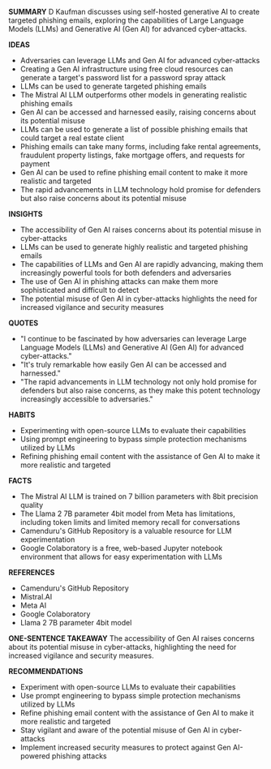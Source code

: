 **SUMMARY**
D Kaufman discusses using self-hosted generative AI to create targeted phishing emails, exploring the capabilities of Large Language Models (LLMs) and Generative AI (Gen AI) for advanced cyber-attacks.

**IDEAS**
* Adversaries can leverage LLMs and Gen AI for advanced cyber-attacks
* Creating a Gen AI infrastructure using free cloud resources can generate a target's password list for a password spray attack
* LLMs can be used to generate targeted phishing emails
* The Mistral AI LLM outperforms other models in generating realistic phishing emails
* Gen AI can be accessed and harnessed easily, raising concerns about its potential misuse
* LLMs can be used to generate a list of possible phishing emails that could target a real estate client
* Phishing emails can take many forms, including fake rental agreements, fraudulent property listings, fake mortgage offers, and requests for payment
* Gen AI can be used to refine phishing email content to make it more realistic and targeted
* The rapid advancements in LLM technology hold promise for defenders but also raise concerns about its potential misuse

**INSIGHTS**
* The accessibility of Gen AI raises concerns about its potential misuse in cyber-attacks
* LLMs can be used to generate highly realistic and targeted phishing emails
* The capabilities of LLMs and Gen AI are rapidly advancing, making them increasingly powerful tools for both defenders and adversaries
* The use of Gen AI in phishing attacks can make them more sophisticated and difficult to detect
* The potential misuse of Gen AI in cyber-attacks highlights the need for increased vigilance and security measures

**QUOTES**
* "I continue to be fascinated by how adversaries can leverage Large Language Models (LLMs) and Generative AI (Gen AI) for advanced cyber-attacks."
* "It's truly remarkable how easily Gen AI can be accessed and harnessed."
* "The rapid advancements in LLM technology not only hold promise for defenders but also raise concerns, as they make this potent technology increasingly accessible to adversaries."

**HABITS**
* Experimenting with open-source LLMs to evaluate their capabilities
* Using prompt engineering to bypass simple protection mechanisms utilized by LLMs
* Refining phishing email content with the assistance of Gen AI to make it more realistic and targeted

**FACTS**
* The Mistral AI LLM is trained on 7 billion parameters with 8bit precision quality
* The Llama 2 7B parameter 4bit model from Meta has limitations, including token limits and limited memory recall for conversations
* Camenduru's GitHub Repository is a valuable resource for LLM experimentation
* Google Colaboratory is a free, web-based Jupyter notebook environment that allows for easy experimentation with LLMs

**REFERENCES**
* Camenduru's GitHub Repository
* Mistral.AI
* Meta AI
* Google Colaboratory
* Llama 2 7B parameter 4bit model

**ONE-SENTENCE TAKEAWAY**
The accessibility of Gen AI raises concerns about its potential misuse in cyber-attacks, highlighting the need for increased vigilance and security measures.

**RECOMMENDATIONS**
* Experiment with open-source LLMs to evaluate their capabilities
* Use prompt engineering to bypass simple protection mechanisms utilized by LLMs
* Refine phishing email content with the assistance of Gen AI to make it more realistic and targeted
* Stay vigilant and aware of the potential misuse of Gen AI in cyber-attacks
* Implement increased security measures to protect against Gen AI-powered phishing attacks
